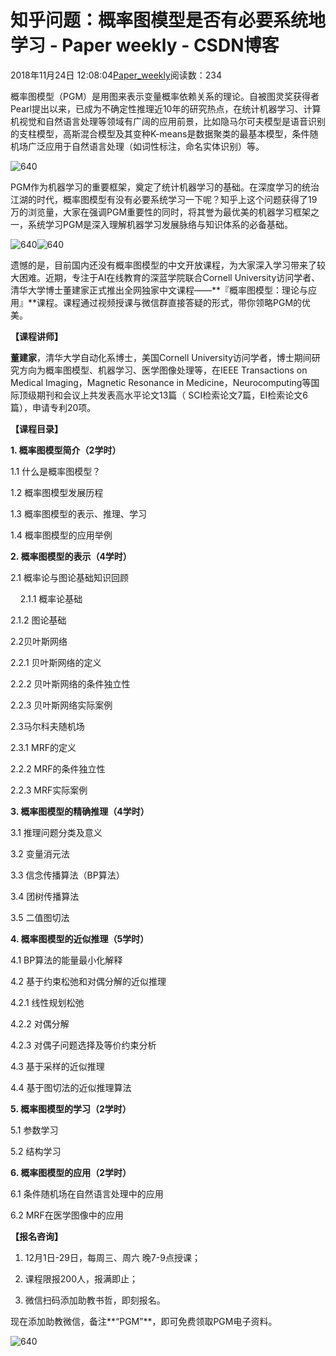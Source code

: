 # 知乎问题：概率图模型是否有必要系统地学习 - Paper weekly - CSDN博客





2018年11月24日 12:08:04[Paper_weekly](https://me.csdn.net/c9Yv2cf9I06K2A9E)阅读数：234









概率图模型（PGM）是用图来表示变量概率依赖关系的理论。自被图灵奖获得者Pearl提出以来，已成为不确定性推理近10年的研究热点，在统计机器学习、计算机视觉和自然语言处理等领域有广阔的应用前景，比如隐马尔可夫模型是语音识别的支柱模型，高斯混合模型及其变种K-means是数据聚类的最基本模型，条件随机场广泛应用于自然语言处理（如词性标注，命名实体识别）等。





![640](https://ss.csdn.net/p?https://mmbiz.qpic.cn/mmbiz_png/Nabxc8rdYrhZGZf7Wv2JAQ3wsLc260k5fTib5xmyxehkapH5B806XbZCIM7vGeZXBCneZpIfoNdLUDozT8CtF0w/640)




PGM作为机器学习的重要框架，奠定了统计机器学习的基础。在深度学习的统治江湖的时代，概率图模型有没有必要系统学习一下呢？知乎上这个问题获得了19万的浏览量，大家在强调PGM重要性的同时，将其誉为最优美的机器学习框架之一，系统学习PGM是深入理解机器学习发展脉络与知识体系的必备基础。




![640](https://ss.csdn.net/p?https://mmbiz.qpic.cn/mmbiz_png/Nabxc8rdYrhZGZf7Wv2JAQ3wsLc260k5Z8ruaMx0lEgrKGkyaliacibiaKsFKyFwbFAFNVQnHqtuP2V50AzMIRTKA/640)![640](https://ss.csdn.net/p?https://mmbiz.qpic.cn/mmbiz_png/Nabxc8rdYrhZGZf7Wv2JAQ3wsLc260k51GjO8Fflc2Ns06TO3ZrfP2VGDwItl3bS237QdNVDFy6ia4gNTUmFQnA/640)




遗憾的是，目前国内还没有概率图模型的中文开放课程，为大家深入学习带来了较大困难。近期，专注于AI在线教育的深蓝学院联合Cornell University访问学者、清华大学博士董建家正式推出全网独家中文课程——**『概率图模型：理论与应用』**课程。课程通过视频授课与微信群直接答疑的形式，带你领略PGM的优美。

**【课程讲师】**

**董建家**，清华大学自动化系博士，美国Cornell University访问学者，博士期间研究方向为概率图模型、机器学习、医学图像处理等，在IEEE Transactions on Medical Imaging，Magnetic Resonance in Medicine，Neurocomputing等国际顶级期刊和会议上共发表高水平论文13篇（ SCI检索论文7篇，EI检索论文6篇），申请专利20项。

**【课程目录】**




**1. 概率图模型简介（2学时）**

1.1 什么是概率图模型？

1.2 概率图模型发展历程

1.3 概率图模型的表示、推理、学习

1.4 概率图模型的应用举例

**2. 概率图模型的表示（4学时）**

2.1 概率论与图论基础知识回顾

    2.1.1 概率论基础

2.1.2 图论基础

2.2贝叶斯网络

2.2.1 贝叶斯网络的定义

2.2.2 贝叶斯网络的条件独立性

2.2.3 贝叶斯网络实际案例

2.3马尔科夫随机场

2.3.1 MRF的定义

2.2.2 MRF的条件独立性

2.2.3 MRF实际案例

**3. 概率图模型的精确推理（4学时）**

3.1 推理问题分类及意义

3.2 变量消元法

3.3 信念传播算法（BP算法）

3.4 团树传播算法

3.5 二值图切法

**4. 概率图模型的近似推理（5学时）**

4.1 BP算法的能量最小化解释

4.2 基于约束松弛和对偶分解的近似推理

4.2.1 线性规划松弛

4.2.2 对偶分解

4.2.3 对偶子问题选择及等价约束分析

4.3 基于采样的近似推理

4.4 基于图切法的近似推理算法

**5. 概率图模型的学习（2学时）**

5.1 参数学习

5.2 结构学习

**6. 概率图模型的应用（2学时）**

6.1 条件随机场在自然语言处理中的应用

6.2 MRF在医学图像中的应用

**【报名咨询】**

1. 12月1日-29日，每周三、周六 晚7-9点授课；

2. 课程限报200人，报满即止；

3. 微信扫码添加助教书哲，即刻报名。

现在添加助教微信，备注**“PGM”**，即可免费领取PGM电子资料。

![640](https://ss.csdn.net/p?https://mmbiz.qpic.cn/mmbiz_jpg/Nabxc8rdYriaeicOQu2o0zCFE6APP1l9UOk7BzZpMjQ804pJhRfqXgZR9ibkSmoj9By0FcnnOKjPddtsqQ9NhohTA/640)




